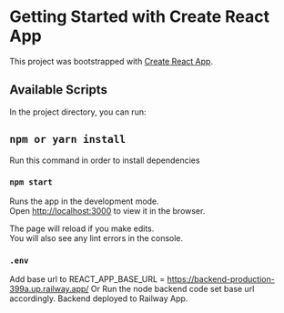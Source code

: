 # Getting Started with Create React App

This project was bootstrapped with [Create React App](https://github.com/facebook/create-react-app).

## Available Scripts

In the project directory, you can run:

## `npm or yarn install`

Run this command in order to install dependencies

### `npm start`

Runs the app in the development mode.\
Open [http://localhost:3000](http://localhost:3000) to view it in the browser.

The page will reload if you make edits.\
You will also see any lint errors in the console.

### `.env`

Add base url to REACT_APP_BASE_URL = https://backend-production-399a.up.railway.app/
Or Run the node backend code set base url accordingly.
Backend deployed to Railway App.
